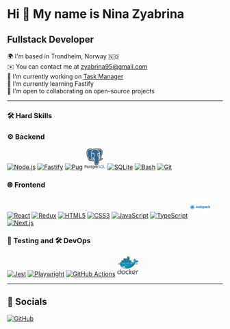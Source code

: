 # Hi 👋 My name is Nina Zyabrina

## Fullstack Developer

🌍 I'm based in Trondheim, Norway 🇳🇴  
✉️ You can contact me at [zyabrina95@gmail.com](mailto:zyabrina95@gmail.com)  
🚀 I'm currently working on [Task Manager](https://github.com/Zyabridos/taskManager)  
🧠 I'm currently learning Fastify  
🤝 I'm open to collaborating on open-source projects  

---

### 🛠 Hard Skills
### ⚙️ Backend
<div align="left"> <a href="https://nodejs.org/" target="_blank"><img src="https://profilinator.rishav.dev/skills-assets/nodejs-original-wordmark.svg" alt="Node.js" height="50" /></a> <a href="https://fastify.dev/" target="_blank"><img src="https://pbs.twimg.com/profile_images/970652657231847424/mWKpZoM4_400x400.jpg" alt="Fastify" height="50"/></a> <a href="https://pugjs.org/" target="_blank"><img src="https://cdn.worldvectorlogo.com/logos/pug.svg" alt="Pug" height="50"/></a> <a href="https://www.postgresql.org/" target="_blank"><img src="https://raw.githubusercontent.com/devicons/devicon/master/icons/postgresql/postgresql-original-wordmark.svg" alt="PostgreSQL" height="50"/></a> <a href="https://www.sqlite.org/" target="_blank"><img src="https://www.vectorlogo.zone/logos/sqlite/sqlite-icon.svg" alt="SQLite" height="50"/></a> <a href="https://www.gnu.org/software/bash/" target="_blank"><img src="https://profilinator.rishav.dev/skills-assets/gnu_bash-icon.svg" alt="Bash" height="50"/></a> <a href="https://git-scm.com/" target="_blank"><img src="https://profilinator.rishav.dev/skills-assets/git-scm-icon.svg" alt="Git" height="50"/></a> </div>

### 🌐 Frontend
<div align="left"> <a href="https://reactjs.org/" target="_blank"><img src="https://profilinator.rishav.dev/skills-assets/react-original-wordmark.svg" alt="React" height="50" /></a> <a href="https://redux.js.org/" target="_blank"><img src="https://profilinator.rishav.dev/skills-assets/redux-original.svg" alt="Redux" height="50" /></a> <a href="https://www.w3.org/html/" target="_blank"><img src="https://profilinator.rishav.dev/skills-assets/html5-original-wordmark.svg" alt="HTML5" height="50"/></a> <a href="https://www.w3schools.com/css/" target="_blank"><img src="https://profilinator.rishav.dev/skills-assets/css3-original-wordmark.svg" alt="CSS3" height="50"/></a> <a href="https://www.javascript.com/" target="_blank"><img src="https://profilinator.rishav.dev/skills-assets/javascript-original.svg" alt="JavaScript" height="50"/></a> <a href="https://www.typescriptlang.org/" target="_blank"><img src="https://profilinator.rishav.dev/skills-assets/typescript-original.svg" alt="TypeScript" height="50"/></a> <a href="https://webpack.js.org/" target="_blank"><img src="https://raw.githubusercontent.com/devicons/devicon/d00d0969292a6569d45b06d3f350f463a0107b0d/icons/webpack/webpack-original-wordmark.svg" alt="Webpack" height="50"/></a> <a href="https://nextjs.org/" target="_blank"><img src="https://cdn.worldvectorlogo.com/logos/nextjs-2.svg" alt="Next.js" height="50"/></a></div>

### 🧪 Testing and 🛠 DevOps
<div align="left"> <a href="https://jestjs.io/" target="_blank"><img src="https://www.vectorlogo.zone/logos/jestjsio/jestjsio-icon.svg" alt="Jest" height="50"/></a> <a href="https://playwright.dev/" target="_blank"><img src="https://seeklogo.com/images/P/playwright-logo-22FA8B9E63-seeklogo.com.png" alt="Playwright" height="50"/></a> <a href="https://github.com/features/actions" target="_blank"><img src="https://cdn.simpleicons.org/githubactions/2088FF" alt="GitHub Actions" height="50"/></a> <a href="https://www.docker.com/" target="_blank"><img src="https://raw.githubusercontent.com/devicons/devicon/master/icons/docker/docker-original-wordmark.svg" alt="Docker" height="50"/></a> </div>

---

## 🔗 Socials

[![GitHub](https://img.shields.io/badge/GitHub-000?logo=github&logoColor=white)](https://github.com/Zyabridos)
